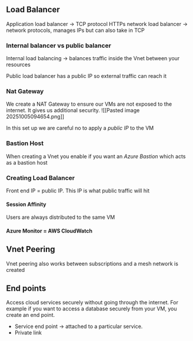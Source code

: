 ## Load Balancer

Application load balancer -> TCP protocol HTTPs
network load balancer -> network protocols, manages IPs but can also take in TCP 

### Internal balancer vs public balancer
Internal load balancing -> balances traffic inside the Vnet between your resources

Public load balancer has a public IP so external traffic can reach it

### Nat Gateway
We create a NAT Gateway to ensure our VMs are not exposed to the internet. It gives us additional security. 
![[Pasted image 20251005094654.png]]

In this set up we are careful no to apply a *public IP* to the VM 

### Bastion Host
When creating a Vnet you enable if you want an *Azure Bastion* which acts as a bastion host 

### Creating Load Balancer 
Front end IP = public IP. This IP is what public traffic will hit

#### Session Affinity 
Users are always distributed to the same VM 

#### Azure Monitor = AWS CloudWatch 

## Vnet Peering
Vnet peering also works between subscriptions and a mesh network is created

## End points
Access cloud services securely without going through the internet. For example if you want to access a database securely from your VM, you create an end point. 

- Service end point -> attached to a particular service. 
- Private link

